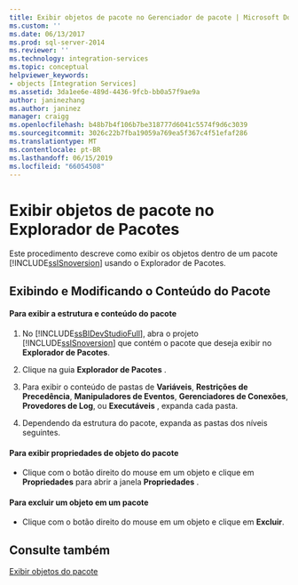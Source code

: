 ```yaml
---
title: Exibir objetos de pacote no Gerenciador de pacote | Microsoft Docs
ms.custom: ''
ms.date: 06/13/2017
ms.prod: sql-server-2014
ms.reviewer: ''
ms.technology: integration-services
ms.topic: conceptual
helpviewer_keywords:
- objects [Integration Services]
ms.assetid: 3da1ee6e-489d-4436-9fcb-bb0a57f9ae9a
author: janinezhang
ms.author: janinez
manager: craigg
ms.openlocfilehash: b48b7b4f106b7be318777d6041c5574f9d6c3039
ms.sourcegitcommit: 3026c22b7fba19059a769ea5f367c4f51efaf286
ms.translationtype: MT
ms.contentlocale: pt-BR
ms.lasthandoff: 06/15/2019
ms.locfileid: "66054508"
---
```

# <a name="view-package-objects-in-package-explorer"></a>Exibir objetos de pacote no Explorador de Pacotes
  Este procedimento descreve como exibir os objetos dentro de um pacote [!INCLUDE[ssISnoversion](../includes/ssisnoversion-md.md)] usando o Explorador de Pacotes.  
  
## <a name="viewing-and-modifying-package-content"></a>Exibindo e Modificando o Conteúdo do Pacote  
  
#### <a name="to-view-the-package-structure-and-content"></a>Para exibir a estrutura e conteúdo do pacote  
  
1.  No [!INCLUDE[ssBIDevStudioFull](../includes/ssbidevstudiofull-md.md)], abra o projeto [!INCLUDE[ssISnoversion](../includes/ssisnoversion-md.md)] que contém o pacote que deseja exibir no **Explorador de Pacotes**.  
  
2.  Clique na guia **Explorador de Pacotes** .  
  
3.  Para exibir o conteúdo de pastas de **Variáveis**, **Restrições de Precedência**, **Manipuladores de Eventos**, **Gerenciadores de Conexões**, **Provedores de Log**, ou **Executáveis** , expanda cada pasta.  
  
4.  Dependendo da estrutura do pacote, expanda as pastas dos níveis seguintes.  
  
#### <a name="to-view-package-object-properties"></a>Para exibir propriedades de objeto do pacote  
  
-   Clique com o botão direito do mouse em um objeto e clique em **Propriedades** para abrir a janela **Propriedades** .  
  
#### <a name="to-delete-an-object-in-a-package"></a>Para excluir um objeto em um pacote  
  
-   Clique com o botão direito do mouse em um objeto e clique em **Excluir**.  
  
## <a name="see-also"></a>Consulte também  
 [Exibir objetos do pacote](view-package-objects.md)  
  
  
